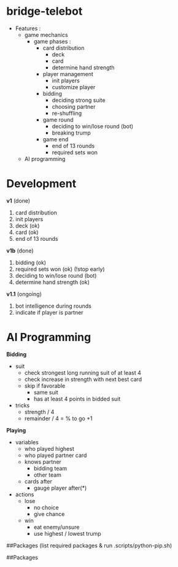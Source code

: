 # bridge-telebot

- Features :
  - game mechanics
    - game phases :
      - card distribution
        - deck
        - card
        - determine hand strength
      - player management
        - init players
        - customize player
      - bidding
        - deciding strong suite
        - choosing partner
        - re-shuffling
      - game round
        - deciding to win/lose round (bot)
        - breaking trump
      - game end
        - end of 13 rounds
        - required sets won
  - AI programming

# Development

**v1** (done)

1. card distribution
2. init players
3. deck (ok)
4. card (ok)
5. end of 13 rounds

**v1b** (done)

1. bidding (ok)
2. required sets won (ok) (!stop early)
3. deciding to win/lose round (bot)
4. determine hand strength (ok)

**v1.1** (ongoing)

1. bot intelligence during rounds
2. indicate if player is partner

# AI Programming

**Bidding**

- suit
  - check strongest long running suit of at least 4
  - check increase in strength with next best card
  - skip if favorable
    - same suit
    - has at least 4 points in bidded suit
- tricks
  - strength / 4
  - remainder / 4 = % to go +1

**Playing**

- variables
  - who played highest
  - who played partner card
  - knows partner
    - bidding team
    - other team
  - cards after
    - gauge player after(\*)
- actions
  - lose
    - no choice
    - give chance
  - win
    - eat enemy/unsure
    - use highest / lowest trump

##Packages (list required packages & run .scripts/python-pip.sh)

##Packages
